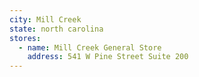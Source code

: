 ```yaml
---
city: Mill Creek
state: north carolina
stores:
  - name: Mill Creek General Store
    address: 541 W Pine Street Suite 200
---
```

